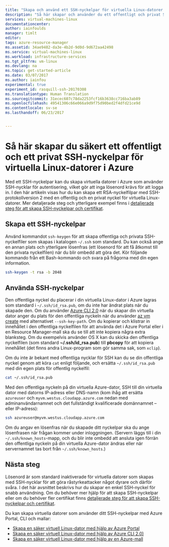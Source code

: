 ```yaml
---
title: "Skapa och använd ett SSH-nyckelpar för virtuella Linux-datorer i Azure | Microsoft Docs"
description: "Så här skapar och använder du ett offentligt och privat SSH-nyckelpar för virtuella Linux-datorer i Azure för att förbättra säkerheten för autentiseringsprocessen."
services: virtual-machines-linux
documentationcenter: 
author: iainfoulds
manager: timlt
editor: 
tags: azure-resource-manager
ms.assetid: 34ae9482-da3e-4b2d-9d0d-9d672aa42498
ms.service: virtual-machines-linux
ms.workload: infrastructure-services
ms.tgt_pltfrm: vm-linux
ms.devlang: na
ms.topic: get-started-article
ms.date: 03/07/2017
ms.author: iainfou
experimental: true
experiment_id: rasquill-ssh-20170308
ms.translationtype: Human Translation
ms.sourcegitcommit: 31ecec607c78da2253fcf16b3638cc716ba3ab89
ms.openlocfilehash: 49541306c66e066a9d9f75d90bed2f4dfd21ce9d
ms.contentlocale: sv-se
ms.lasthandoff: 06/23/2017


---
```


# <a name="how-to-create-and-use-an-ssh-public-and-private-key-pair-for-linux-vms-in-azure"></a>Så här skapar du säkert ett offentligt och ett privat SSH-nyckelpar för virtuella Linux-datorer i Azure
Med ett SSH-nyckelpar kan du skapa virtuella datorer i Azure som använder SSH-nycklar för autentisering, vilket gör att inga lösenord krävs för att logga in. I den här artikeln visas hur du kan skapa ett RSA-nyckelfilpar med SSH-protokollversion 2 med en offentlig och en privat nyckel för virtuella Linux-datorer. Mer detaljerade steg och ytterligare exempel finns i [detaljerade steg för att skapa SSH-nyckelpar och certifikat](create-ssh-keys-detailed.md).

## <a name="create-an-ssh-key-pair"></a>Skapa ett SSH-nyckelpar
Använd kommandot `ssh-keygen` för att skapa offentliga och privata SSH-nyckelfiler som skapas i katalogen `~/.ssh` som standard. Du kan också ange en annan plats och ytterligare lösenfras (ett lösenord för att få åtkomst till den privata nyckelfilen) när du blir ombedd att göra det. Kör följande kommando från ett Bash-kommando och svara på frågorna med din egen information.

```bash
ssh-keygen -t rsa -b 2048
```

## <a name="use-the-ssh-key-pair"></a>Använda SSH-nyckelpar
Den offentliga nyckel du placerar i din virtuella Linux-dator i Azure lagras som standard i `~/.ssh/id_rsa.pub`, om du inte har ändrat plats när du skapade den. Om du använder [Azure CLI 2.0](/cli/azure) när du skapar din virtuella dator anger du plats för den offentliga nyckeln när du använder [az vm create](/cli/azure/vm#create) med alternativet `--ssh-key-path`. Om du kopierar och klistrar in innehållet i den offentliga nyckelfilen för att använda det i Azure Portal eller i en Resource Manager-mall ska du se till att inte kopiera några extra blanksteg. Om du exempelvis använder OS X kan du skicka den offentliga nyckelfilen (som standard **~/.ssh/id_rsa.pub**) till **pbcopy** för att kopiera innehållet (det finns andra Linux-program som gör samma sak, som `xclip`).

Om du inte är bekant med offentliga nycklar för SSH kan du se din offentliga nyckel genom att köra `cat` enligt följande, och ersätta `~/.ssh/id_rsa.pub` med din egen plats för offentlig nyckelfil:

```bash
cat ~/.ssh/id_rsa.pub
```

Med den offentliga nyckeln på din virtuella Azure-dator, SSH till din virtuella dator med datorns IP-adress eller DNS-namn (kom ihåg att ersätta `azureuser` och `myvm.westus.cloudapp.azure.com` nedan med adminanvändarnamnet och det fullständigt kvalificerade domännamnet – eller IP-adress):

```bash
ssh azureuser@myvm.westus.cloudapp.azure.com
```

Om du angav en lösenfras när du skapade ditt nyckelpar ska du ange lösenfrasen när frågan kommer under inloggningen. (Servern läggs till i din `~/.ssh/known_hosts`-mapp, och du blir inte ombedd att ansluta igen förrän den offentliga nyckeln på din virtuella Azure-dator ändras eller när servernamnet tas bort från `~/.ssh/known_hosts`.)

## <a name="next-steps"></a>Nästa steg

Lösenord är som standard inaktiverade för virtuella datorer som skapas med SSH-nycklar för att göra råstyrkeattacker något dyrare och därför svåra. I det här avsnittet beskrivs hur du skapar en enkel SSH-nyckel för snabb användning. Om du behöver mer hjälp för att skapa SSH-nyckelpar eller om du behöver fler certifikat finns [detaljerade steg för att skapa SSH-nyckelpar och certifikat](create-ssh-keys-detailed.md).

Du kan skapa virtuella datorer som använder ditt SSH-nyckelpar med Azure Portal, CLI och mallar:

* [Skapa en säker virtuell Linux-dator med hjälp av Azure Portal](quick-create-portal.md?toc=%2fazure%2fvirtual-machines%2flinux%2ftoc.json)
* [Skapa en säker virtuell Linux-dator med hjälp av Azure CLI 2.0)](quick-create-cli.md?toc=%2fazure%2fvirtual-machines%2flinux%2ftoc.json)
* [Skapa en säker virtuell Linux-dator med hjälp av en Azure-mall](create-ssh-secured-vm-from-template.md?toc=%2fazure%2fvirtual-machines%2flinux%2ftoc.json)

